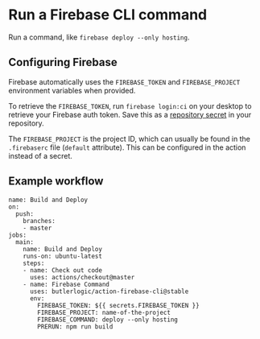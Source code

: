 # Run a Firebase CLI command

Run a command, like `firebase deploy --only hosting`.

## Configuring Firebase

Firebase automatically uses the `FIREBASE_TOKEN` and `FIREBASE_PROJECT` environment variables when provided. 

To retrieve the `FIREBASE_TOKEN`, run `firebase login:ci` on your desktop to retrieve your Firebase auth token. Save this as a [repository secret](https://help.github.com/en/articles/virtual-environments-for-github-actions#creating-and-using-secrets-encrypted-variables) in your repository.

The `FIREBASE_PROJECT` is the project ID, which can usually be found in the `.firebaserc` file (`default` attribute). This can be configured in the action instead of a secret.

## Example workflow

```
name: Build and Deploy
on:
  push:
    branches:
    - master
jobs:
  main:
    name: Build and Deploy
    runs-on: ubuntu-latest
    steps:
    - name: Check out code
      uses: actions/checkout@master
    - name: Firebase Command
      uses: butlerlogic/action-firebase-cli@stable
      env:
        FIREBASE_TOKEN: ${{ secrets.FIREBASE_TOKEN }}
        FIREBASE_PROJECT: name-of-the-project
        FIREBASE_COMMAND: deploy --only hosting
        PRERUN: npm run build
```